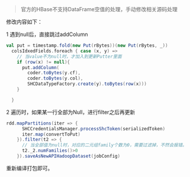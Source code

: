 > 官方的HBase不支持DataFrame空值的处理，手动修改相关源码处理

修改内容如下：

1 遇到null后，直接跳过addColumn
```scala
val put = timestamp.fold(new Put(rBytes))(new Put(rBytes, _))
  colsIdxedFields.foreach { case (x, y) =>
    // 当value不为null时，才加入到更新Putter里面
    if (row(x) != null){
      put.addColumn(
        coder.toBytes(y.cf),
        coder.toBytes(y.col),
        SHCDataTypeFactory.create(y).toBytes(row(x)))
    }

  }
```

2 遍历时，如果某一行全部为Null，进行filter之后再更新

```scala
rdd.mapPartitions(iter => {
      SHCCredentialsManager.processShcToken(serializedToken)
      iter.map(convertToPut)
    }).filter(t2 => {
      // 当全部值为null时，对应的二元组family个数为0，需要过滤掉，不然会报错。
      t2._2.numFamilies()>0
    }).saveAsNewAPIHadoopDataset(jobConfig)
```

重新编译打包即可。